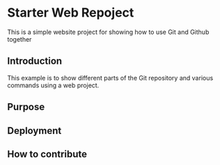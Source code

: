 # Starter Web Repoject

This is a simple website project for showing how to use Git and Github together

## Introduction

This example is to show different parts of the Git repository and various commands using a web project.

## Purpose

## Deployment
## How to contribute
